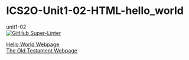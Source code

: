 # ICS2O-Unit1-02-HTML-hello_world
unit1-02
<br>
[![GitHub Super-Linter](https://github.com/ninaKroft/ICS2O-Unit1-02-HTML-hello_world/workflows/Lint%20Code%20Base/badge.svg)](https://github.com/marketplace/actions/super-linter)

<a href="https://ninakroft.github.io/ICS2O-Unit1-02-HTML-hello_world/">Hello World Webpage</a>
<br>
<a href="https://ninakroft.github.io/ICS2O-Unit1-02-HTML-hello_world/genesis.html">The Old Testament Webpage</a>
